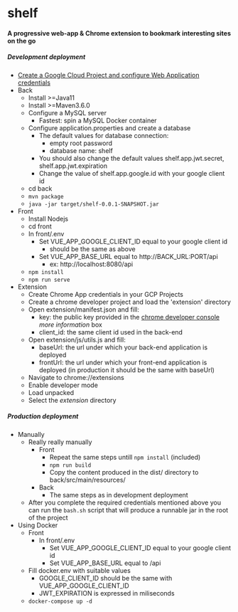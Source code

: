 # shelf
#### A progressive web-app & Chrome extension to bookmark interesting sites on the go

##### Development deployment
* [Create a Google Cloud Project and configure Web Application credentials](https://support.google.com/cloud/answer/6158849?hl=en)
* Back
    * Install >=Java11
    * Install >=Maven3.6.0
    * Configure a MySQL server
        * Fastest: spin a MySQL Docker container
    * Configure application.properties and create a database
        * The default values for database connection:
            * empty root password
            * database name: shelf
        * You should also change the default values shelf.app.jwt.secret, shelf.app.jwt.expiration
        * Change the value of shelf.app.google.id with your google client id
    * cd back
    * ```mvn package```
    * ```java -jar target/shelf-0.0.1-SNAPSHOT.jar```
* Front
    * Install Nodejs
    * cd front
    * In front/.env
      * Set VUE_APP_GOOGLE_CLIENT_ID equal to your google client id 
        * should be the same as above
      * Set VUE_APP_BASE_URL equal to http://BACK_URL:PORT/api
        * ex: http://localhost:8080/api
    * ```npm install```
    * ```npm run serve```
* Extension
    * Create Chrome App credentials in your GCP Projects
    * Create a chrome developer project and load the 'extension' directory
    * Open extension/manifest.json and fill:
        * key: the public key provided in the [chrome developer console](https://chrome.google.com/webstore/developer/dashboard) *more information* box
        * client_id: the same client id used in the back-end
    * Open extension/js/utils.js and fill:
         * baseUrl: the url under which your back-end application is deployed
         * frontUrl: the url under which your front-end application is deployed (in production it should be the same with baseUrl)
    * Navigate to chrome://extensions
    * Enable developer mode
    * Load unpacked
    * Select the *extension* directory

##### Production deployment
* Manually
  * Really really manually
    * Front
        * Repeat the same steps untill ```npm install``` (included)
        * ```npm run build```
        * Copy the content produced in the dist/ directory to back/src/main/resources/
    * Back
        * The same steps as in development deployment
  * After you complete the required credentials mentioned above you can run the ```bash.sh``` script that will produce a runnable jar in the root of the project
* Using Docker
  * Front
    * In front/.env
      * Set VUE_APP_GOOGLE_CLIENT_ID equal to your google client id
      * Set VUE_APP_BASE_URL equal to /api
  * Fill docker.env with suitable values
    * GOOGLE_CLIENT_ID should be the same with VUE_APP_GOOGLE_CLIENT_ID
    * JWT_EXPIRATION is expressed in miliseconds
  * ```docker-compose up -d```
